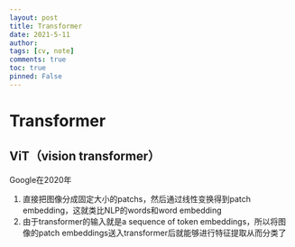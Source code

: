 ```yaml
---
layout: post
title: Transformer
date: 2021-5-11
author: 
tags: [cv, note]
comments: true
toc: true
pinned: False
---
```


<!-- more -->

# Transformer

## ViT（vision transformer）
Google在2020年
1. 直接把图像分成固定大小的patchs，然后通过线性变换得到patch embedding，这就类比NLP的words和word embedding
1. 由于transformer的输入就是a sequence of token embeddings，所以将图像的patch embeddings送入transformer后就能够进行特征提取从而分类了

